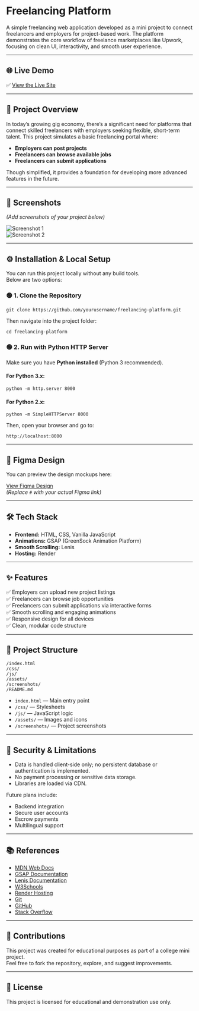 # Freelancing Platform

A simple freelancing web application developed as a mini project to connect freelancers and employers for project-based work. The platform demonstrates the core workflow of freelance marketplaces like Upwork, focusing on clean UI, interactivity, and smooth user experience.

---

## 🌐 Live Demo

✅ [View the Live Site](https://freelynk.onrender.com)

---

## 🚀 Project Overview

In today’s growing gig economy, there’s a significant need for platforms that connect skilled freelancers with employers seeking flexible, short-term talent. This project simulates a basic freelancing portal where:

- **Employers can post projects**
- **Freelancers can browse available jobs**
- **Freelancers can submit applications**

Though simplified, it provides a foundation for developing more advanced features in the future.

---

## 📸 Screenshots

*(Add screenshots of your project below)*

![Screenshot 1](./screenshots/screenshot1.png)  
![Screenshot 2](./screenshots/screenshot2.png)

---

## ⚙️ Installation & Local Setup

You can run this project locally without any build tools.  
Below are two options:

### 🟢 1. Clone the Repository

```
git clone https://github.com/yourusername/freelancing-platform.git
```

Then navigate into the project folder:

```
cd freelancing-platform
```

### 🟢 2. Run with Python HTTP Server

Make sure you have **Python installed** (Python 3 recommended).

#### For Python 3.x:

```
python -m http.server 8000
```

#### For Python 2.x:

```
python -m SimpleHTTPServer 8000
```

Then, open your browser and go to:

```
http://localhost:8000
```

---

## 🎨 Figma Design

You can preview the design mockups here:

[View Figma Design](#)  
*(Replace `#` with your actual Figma link)*

---

## 🛠️ Tech Stack

- **Frontend:** HTML, CSS, Vanilla JavaScript
- **Animations:** GSAP (GreenSock Animation Platform)
- **Smooth Scrolling:** Lenis
- **Hosting:** Render

---

## ✨ Features

✅ Employers can upload new project listings  
✅ Freelancers can browse job opportunities  
✅ Freelancers can submit applications via interactive forms  
✅ Smooth scrolling and engaging animations  
✅ Responsive design for all devices  
✅ Clean, modular code structure  

---

## 📁 Project Structure

```
/index.html
/css/
/js/
/assets/
/screenshots/
/README.md
```

- `index.html` — Main entry point  
- `/css/` — Stylesheets  
- `/js/` — JavaScript logic  
- `/assets/` — Images and icons  
- `/screenshots/` — Project screenshots

---

## 🔐 Security & Limitations

- Data is handled client-side only; no persistent database or authentication is implemented.
- No payment processing or sensitive data storage.
- Libraries are loaded via CDN.

Future plans include:
- Backend integration
- Secure user accounts
- Escrow payments
- Multilingual support

---

## 📚 References

- [MDN Web Docs](https://developer.mozilla.org/)
- [GSAP Documentation](https://gsap.com/docs/)
- [Lenis Documentation](https://lenis.studiofreight.com/)
- [W3Schools](https://www.w3schools.com/)
- [Render Hosting](https://render.com/)
- [Git](https://git-scm.com/)
- [GitHub](https://github.com/)
- [Stack Overflow](https://stackoverflow.com/)

---

## 🤝 Contributions

This project was created for educational purposes as part of a college mini project.  
Feel free to fork the repository, explore, and suggest improvements.

---

## 📄 License

This project is licensed for educational and demonstration use only.
